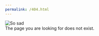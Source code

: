 ```yaml
---
permalink: /404.html
---
```


![So sad](https://i.imgur.com/w9NORXB.jpeg)  
The page you are looking for does not exist.
